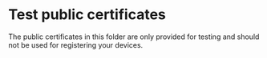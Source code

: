 # Test public certificates

The public certificates in this folder are only provided for testing and should
not be used for registering your devices.
